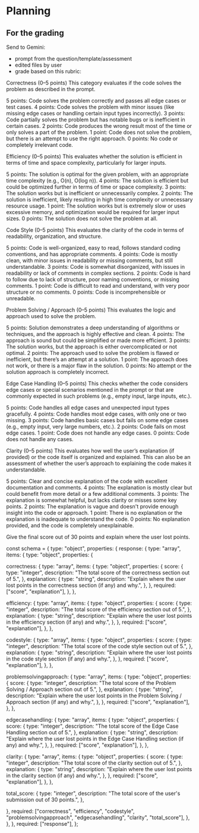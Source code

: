 # Planning

## For the grading

Send to Gemini:

- prompt from the question/template/assessment
- edited files by user
- grade based on this rubric:

Correctness (0–5 points)
This category evaluates if the code solves the problem as described in the prompt.

5 points: Code solves the problem correctly and passes all edge cases or test cases.
4 points: Code solves the problem with minor issues (like missing edge cases or handling certain input types incorrectly).
3 points: Code partially solves the problem but has notable bugs or is inefficient in certain cases.
2 points: Code produces the wrong result most of the time or only solves a part of the problem.
1 point: Code does not solve the problem, but there is an attempt to use the right approach.
0 points: No code or completely irrelevant code.

Efficiency (0–5 points)
This evaluates whether the solution is efficient in terms of time and space complexity, particularly for larger inputs.

5 points: The solution is optimal for the given problem, with an appropriate time complexity (e.g., O(n), O(log n)).
4 points: The solution is efficient but could be optimized further in terms of time or space complexity.
3 points: The solution works but is inefficient or unnecessarily complex.
2 points: The solution is inefficient, likely resulting in high time complexity or unnecessary resource usage.
1 point: The solution works but is extremely slow or uses excessive memory, and optimization would be required for larger input sizes.
0 points: The solution does not solve the problem at all.

Code Style (0–5 points)
This evaluates the clarity of the code in terms of readability, organization, and structure.

5 points: Code is well-organized, easy to read, follows standard coding conventions, and has appropriate comments.
4 points: Code is mostly clean, with minor issues in readability or missing comments, but still understandable.
3 points: Code is somewhat disorganized, with issues in readability or lack of comments in complex sections.
2 points: Code is hard to follow due to lack of structure, poor naming conventions, or missing comments.
1 point: Code is difficult to read and understand, with very poor structure or no comments.
0 points: Code is incomprehensible or unreadable.

Problem Solving / Approach (0–5 points)
This evaluates the logic and approach used to solve the problem.

5 points: Solution demonstrates a deep understanding of algorithms or techniques, and the approach is highly effective and clean.
4 points: The approach is sound but could be simplified or made more efficient.
3 points: The solution works, but the approach is either overcomplicated or not optimal.
2 points: The approach used to solve the problem is flawed or inefficient, but there’s an attempt at a solution.
1 point: The approach does not work, or there is a major flaw in the solution.
0 points: No attempt or the solution approach is completely incorrect.

Edge Case Handling (0–5 points)
This checks whether the code considers edge cases or special scenarios mentioned in the prompt or that are commonly expected in such problems (e.g., empty input, large inputs, etc.).

5 points: Code handles all edge cases and unexpected input types gracefully.
4 points: Code handles most edge cases, with only one or two missing.
3 points: Code handles basic cases but fails on some edge cases (e.g., empty input, very large numbers, etc.).
2 points: Code fails on most edge cases.
1 point: Code does not handle any edge cases.
0 points: Code does not handle any cases.

Clarity (0–5 points)
This evaluates how well the user’s explanation (if provided) or the code itself is organized and explained. This can also be an assessment of whether the user’s approach to explaining the code makes it understandable.

5 points: Clear and concise explanation of the code with excellent documentation and comments.
4 points: The explanation is mostly clear but could benefit from more detail or a few additional comments.
3 points: The explanation is somewhat helpful, but lacks clarity or misses some key points.
2 points: The explanation is vague and doesn't provide enough insight into the code or approach.
1 point: There is no explanation or the explanation is inadequate to understand the code.
0 points: No explanation provided, and the code is completely unexplainable.

Give the final score out of 30 points and explain where the user lost points.

const schema = {
type: "object",
properties: {
response: {
type: "array",
items: {
type: "object",
properties: {

correctness: {
type: "array",
items: {
type: "object",
properties: {
score: {
type: "integer",
description: "The total score of the correctness section out of 5.",
},
explanation: {
type: "string",
description: "Explain where the user lost points in the correctness section (if any) and why.",
},
},
required: ["score", "explanation"],
},
},

efficiency: {
type: "array",
items: {
type: "object",
properties: {
score: {
type: "integer",
description: "The total score of the efficiency section out of 5.",
},
explanation: {
type: "string",
description: "Explain where the user lost points in the efficiency section (if any) and why.",
},
},
required: ["score", "explanation"],
},
},

codestyle: {
type: "array",
items: {
type: "object",
properties: {
score: {
type: "integer",
description: "The total score of the code style section out of 5.",
},
explanation: {
type: "string",
description: "Explain where the user lost points in the code style section (if any) and why.",
},
},
required: ["score", "explanation"],
},
},

problemsolvingapproach: {
type: "array",
items: {
type: "object",
properties: {
score: {
type: "integer",
description: "The total score of the Problem Solving / Approach section out of 5.",
},
explanation: {
type: "string",
description: "Explain where the user lost points in the Problem Solving / Approach section (if any) and why.",
},
},
required: ["score", "explanation"],
},
},

edgecasehandling: {
type: "array",
items: {
type: "object",
properties: {
score: {
type: "integer",
description: "The total score of the Edge Case Handling section out of 5.",
},
explanation: {
type: "string",
description: "Explain where the user lost points in the Edge Case Handling section (if any) and why.",
},
},
required: ["score", "explanation"],
},
},

clarity: {
type: "array",
items: {
type: "object",
properties: {
score: {
type: "integer",
description: "The total score of the clarity section out of 5.",
},
explanation: {
type: "string",
description: "Explain where the user lost points in the clarity section (if any) and why.",
},
},
required: ["score", "explanation"],
},
},

total_score: {
type: "integer",
description: "The total score of the user's submission out of 30 points.",
},

},
required: ["correctness", "efficiency", "codestyle", "problemsolvingapproach", "edgecasehandling", "clarity", "total_score"],
},
},
},
required: ["response"],
};
